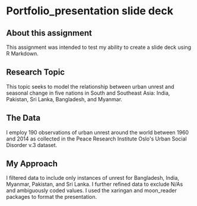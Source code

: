 # Portfolio_presentation slide deck

## About this assignment
This assignment was intended to test my ability to create a slide deck using R Markdown.   

## Research Topic
This topic seeks to model the relationship between urban unrest and seasonal change in five nations in South and Southeast Asia: India, Pakistan, Sri Lanka, Bangladesh, and Myanmar. 

## The Data
I employ 190 observations of urban unrest around the world between 1960 and 2014 as collected in the Peace Research Institute Oslo's Urban Social Disorder v.3 dataset.

## My Approach
I filtered data to include only instances of unrest for Bangladesh, India, Myanmar, Pakistan, and Sri Lanka. I further refined data to exclude N/As and ambiguously coded values. I used the xaringan and moon_reader packages to format the presentation.
